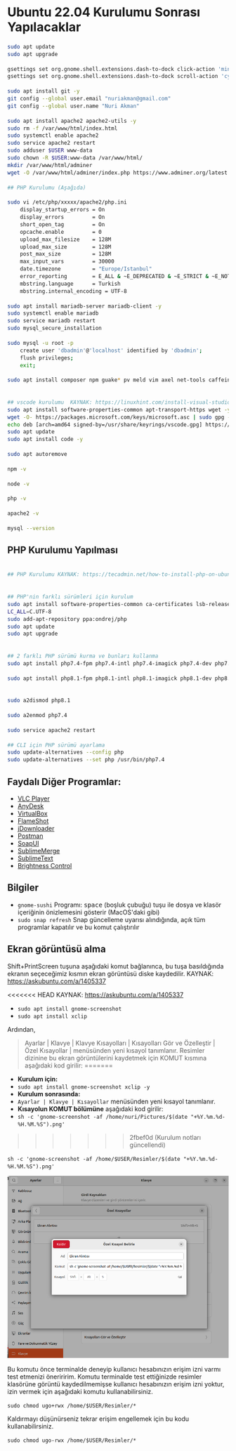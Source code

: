 
# Ubuntu 22.04 Kurulumu Sonrası Yapılacaklar

```BASH
sudo apt update
sudo apt upgrade

gsettings set org.gnome.shell.extensions.dash-to-dock click-action 'minimize'
gsettings set org.gnome.shell.extensions.dash-to-dock scroll-action 'cycle-windows'

sudo apt install git -y
git config --global user.email "nuriakman@gmail.com"
git config --global user.name "Nuri Akman"

sudo apt install apache2 apache2-utils -y
sudo rm -f /var/www/html/index.html
sudo systemctl enable apache2
sudo service apache2 restart
sudo adduser $USER www-data
sudo chown -R $USER:www-data /var/www/html/
mkdir /var/www/html/adminer
wget -O /var/www/html/adminer/index.php https://www.adminer.org/latest.php

## PHP Kurulumu (Aşağıda)

sudo vi /etc/php/xxxxx/apache2/php.ini
    display_startup_errors = On
    display_errors         = On
    short_open_tag         = On
    opcache.enable         = 0
    upload_max_filesize    = 128M
    upload_max_size        = 128M
    post_max_size          = 128M
    max_input_vars         = 30000
    date.timezone          = "Europe/Istanbul"
    error_reporting        = E_ALL & ~E_DEPRECATED & ~E_STRICT & ~E_NOTICE & ~E_WARNING
    mbstring.language      = Turkish
    mbstring.internal_encoding = UTF-8

sudo apt install mariadb-server mariadb-client -y
sudo systemctl enable mariadb
sudo service mariadb restart
sudo mysql_secure_installation

sudo mysql -u root -p
    create user 'dbadmin'@'localhost' identified by 'dbadmin';
    flush privileges;
    exit;

sudo apt install composer npm guake* pv meld vim axel net-tools caffein* vlc virtualbox chromium-browser magic-wormhole gnome-sushi -y


## vscode kurulumu  KAYNAK: https://linuxhint.com/install-visual-studio-code-ubuntu22-04/
sudo apt install software-properties-common apt-transport-https wget -y
wget -O- https://packages.microsoft.com/keys/microsoft.asc | sudo gpg --dearmor | sudo tee /usr/share/keyrings/vscode.gpg
echo deb [arch=amd64 signed-by=/usr/share/keyrings/vscode.gpg] https://packages.microsoft.com/repos/vscode stable main | sudo tee /etc/apt/sources.list.d/vscode.list
sudo apt update
sudo apt install code -y

sudo apt autoremove

npm -v

node -v

php -v

apache2 -v

mysql --version

```


## PHP Kurulumu Yapılması
```BASH

## PHP Kurulumu KAYNAK: https://tecadmin.net/how-to-install-php-on-ubuntu-22-04/


## PHP'nin farklı sürümleri için kurulum
sudo apt install software-properties-common ca-certificates lsb-release apt-transport-https 
LC_ALL=C.UTF-8
sudo add-apt-repository ppa:ondrej/php 
sudo apt update 
sudo apt upgrade


## 2 farklı PHP sürümü kurma ve bunları kullanma
sudo apt install php7.4-fpm php7.4-intl php7.4-imagick php7.4-dev php7.4-zip php7.4-curl php7.4-xmlrpc php7.4-sqlite3 php7.4-gd php7.4-mysql php7.4-mbstring php7.4-xml libapache2-mod-php7.4 -y

sudo apt install php8.1-fpm php8.1-intl php8.1-imagick php8.1-dev php8.1-zip php8.1-curl php8.1-xmlrpc php8.1-sqlite3 php8.1-gd php8.1-mysql php8.1-mbstring php8.1-xml libapache2-mod-php8.1 -y


sudo a2dismod php8.1

sudo a2enmod php7.4

sudo service apache2 restart

## CLI için PHP sürümü ayarlama
sudo update-alternatives --config php
sudo update-alternatives --set php /usr/bin/php7.4

```


## Faydalı Diğer Programlar:
- [VLC Player](https://www.videolan.org/vlc/index.tr.html)
- [AnyDesk](https://anydesk.com/)
- [VirtualBox](https://www.virtualbox.org/)
- [FlameShot](https://flameshot.org/)
- [jDownloader](https://jdownloader.org/)
- [Postman](https://www.postman.com/)
- [SoapUI](https://www.soapui.org/downloads/soapui/)
- [SublimeMerge](https://www.sublimemerge.com/)
- [SublimeText](https://www.sublimetext.com/)
- [Brightness Control](https://linuxhint.com/control-screen-brightness-ubuntu/)

## Bilgiler
- `gnome-sushi` Programı: <kbd>space</kbd> (boşluk çubuğu) tuşu ile dosya ve klasör içeriğinin önizlemesini gösterir (MacOS'daki gibi)
- `sudo snap refresh` Snap güncelleme uyarısı alındığında, açık tüm programlar kapatılır ve bu komut çalıştırılır


## Ekran görüntüsü alma

Shift+PrintScreen tuşuna aşağıdaki komut bağlanınca, bu tuşa basıldığında ekranın seçeceğimiz kısmın ekran görüntüsü diske kaydedilir. KAYNAK: https://askubuntu.com/a/1405337

<<<<<<< HEAD
KAYNAK: https://askubuntu.com/a/1405337

- `sudo apt install gnome-screenshot`
- `sudo apt install xclip`

Ardından, 
> Ayarlar | Klavye | Klavye Kısayolları | Kısayolları Gör ve Özelleştir | Özel Kısayollar | 
menüsünden yeni kısayol tanımlanır. Resimler dizinine bu ekran görüntülerini kaydetmek için KOMUT kısmına aşağıdaki kod girilir: 
=======
- **Kurulum için:**
- `sudo apt install gnome-screenshot xclip -y` 
- **Kurulum sonrasında:**
- `Ayarlar | Klavye | Kısayollar` menüsünden yeni kısayol tanımlanır.
- **Kısayolun KOMUT bölümüne** aşağıdaki kod girilir:
- `sh -c 'gnome-screenshot -af /home/nuri/Pictures/$(date "+%Y.%m.%d-%H.%M.%S").png'`
>>>>>>> 2fbef0d (Kurulum notları güncellendi)

`sh -c 'gnome-screenshot -af /home/$USER/Resimler/$(date "+%Y.%m.%d-%H.%M.%S").png'`

![Klavye Kısayolu Ekleme](https://github.com/HayatOkulum/Archive/blob/main/Images/2023.02.08-00.08.24.png)

Bu komutu önce terminalde deneyip kullanıcı hesabınızın erişim izni varmı test etmenizi öneriririm. Komutu terminalde test ettiğinizde resimler klasörüne görüntü kaydedilmemişse kullanıcı hesabınızın erişim izni yoktur, izin vermek için aşağıdaki komutu kullanabilirsiniz.

`sudo chmod ugo+rwx /home/$USER/Resimler/*`

Kaldırmayı düşünürseniz tekrar erişim engellemek için bu kodu kullanabilirsiniz.

`sudo chmod ugo-rwx /home/$USER/Resimler/*`


